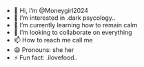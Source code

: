 - 👋 Hi, I’m @Moneygirl2024
- 👀 I’m interested in .dark psycology..
- 🌱 I’m currently learning how to remain calm 
- 💞️ I’m looking to collaborate on everything
- 📫 How to reach me call me
- 😄 Pronouns: she her
- ⚡ Fun fact: .ilovefood..

<!---
Moneygirl2024/Moneygirl2024 is a ✨ special ✨ repository because its `README.md` (this file) appears on your GitHub profile.
You can click the Preview link to take a look at your changes.
--->
